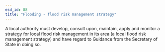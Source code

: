 ```yaml
---
esd_id: 88
title: "Flooding - flood risk management strategy"
---
```


A local authority must develop, consult upon, maintain, apply and monitor a strategy for local flood risk management in its area (a local flood risk management strategy) and have regard to Guidance from the Secretary of State in doing so.

